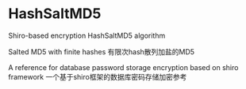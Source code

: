 # HashSaltMD5
Shiro-based encryption HashSaltMD5 algorithm


Salted MD5 with finite hashes
有限次hash散列加盐的MD5

A reference for database password storage encryption based on shiro framework
一个基于shiro框架的数据库密码存储加密参考
